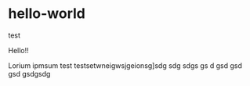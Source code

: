 # hello-world
test

Hello!!


Lorium ipmsum test testsetwneigwsjgeionsg]sdg
sdg
sdgs
gs
d
gsd
gsd
gsd
gsdgsdg
